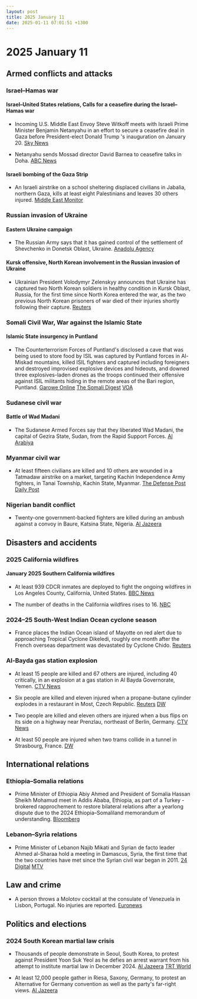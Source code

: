 ```yaml
---
layout: post
title: 2025 January 11
date: 2025-01-11 07:01:51 +1300
---
```


# 2025 January 11

## Armed conflicts and attacks

### Israel–Hamas war

#### Israel–United States relations, Calls for a ceasefire during the Israel–Hamas war

- Incoming U.S. Middle East Envoy Steve Witkoff meets with Israeli Prime Minister Benjamin Netanyahu in an effort to secure a ceasefire deal in Gaza before President-elect Donald Trump 's inauguration on January 20. [Sky News](https://news.sky.com/story/donald-trumps-middle-east-envoy-pushes-for-gaza-ceasefire-deal-ahead-of-us-inauguration-13287325)

- Netanyahu sends Mossad director David Barnea to ceasefire talks in Doha. [ABC News](https://abcnews.go.com/International/wireStory/israels-netanyahu-sends-mossad-director-gaza-ceasefire-talks-117581245)

#### Israeli bombing of the Gaza Strip

- An Israeli airstrike on a school sheltering displaced civilians in Jabalia, northern Gaza, kills at least eight Palestinians and leaves 30 others injured. [Middle East Monitor](https://www.middleeastmonitor.com/20250111-israeli-strike-on-school-in-northern-gaza-kills-8-displaced-palestinians/)

### Russian invasion of Ukraine

#### Eastern Ukraine campaign

- The Russian Army says that it has gained control of the settlement of Shevchenko in Donetsk Oblast, Ukraine. [Anadolu Agency](https://www.aa.com.tr/en/russia-ukraine-war/russia-claims-to-have-taken-control-of-another-village-in-ukraine/3447499)

#### Kursk offensive, North Korean involvement in the Russian invasion of Ukraine

- Ukrainian President Volodymyr Zelenskyy announces that Ukraine has captured two North Korean soldiers in healthy condition in Kursk Oblast, Russia, for the first time since North Korea entered the war, as the two previous North Korean prisoners of war died of their injuries shortly following their capture. [Reuters](https://www.reuters.com/world/europe/ukraine-captures-two-north-korean-soldiers-kursk-zelenskiy-says-2025-01-11/)

### Somali Civil War, War against the Islamic State

#### Islamic State insurgency in Puntland

- The Counterterrorism Forces of Puntland's disclosed a cave that was being used to store food by ISIL was captured by Puntland forces in Al-Miskad mountains, killed ISIL fighters and captured including foreigners and destroyed improvised explosive devices and hideouts, and downed three explosives-laden drones as the troops continued their offensive against ISIL militants hiding in the remote areas of the Bari region, Puntland. [Garowe Online](https://www.garoweonline.com/en/news/puntland/somalia-puntland-troops-make-gains-in-large-scale-offensive-against-isis) [The Somali Digest](https://thesomalidigest.com/puntland-advances-against-is-somalia-claims-fgs-is-compromised/) [VOA](https://www.voasomali.com/a/7933272.html)

### Sudanese civil war

#### Battle of Wad Madani

- The Sudanese Armed Forces say that they liberated Wad Madani, the capital of Gezira State, Sudan, from the Rapid Support Forces. [Al Arabiya](https://english.alarabiya.net/News/middle-east/2025/01/11/sudan-government-spokesman-says-army-liberated-key-city-from-rsf-)

### Myanmar civil war

- At least fifteen civilians are killed and 10 others are wounded in a Tatmadaw airstrike on a market, targeting Kachin Independence Army fighters, in Tanai Township, Kachin State, Myanmar. [The Defense Post](https://thedefensepost.com/2025/01/12/myanmar-junta-air-strike-2/) [Daily Post](https://dailypost.ng/2025/01/12/myanmar-junta-air-strike-kills-15-civilians/)

### Nigerian bandit conflict

- Twenty-one government-backed fighters are killed during an ambush against a convoy in Baure, Katsina State, Nigeria. [Al Jazeera](https://www.aljazeera.com/news/2025/1/11/bandits-in-nigeria-ambush-and-kill-21-government-backed-fighters)

## Disasters and accidents

### 2025 California wildfires

#### January 2025 Southern California wildfires

- At least 939 CDCR inmates are deployed to fight the ongoing wildfires in Los Angeles County, California, United States. [BBC News](https://www.bbc.com/news/articles/c3rwdjwglx2o)

- The number of deaths in the California wildfires rises to 16. [NBC](https://www.nbcnews.com/news/us-news/california-wildfires-victims-rcna186989)

### 2024–25 South-West Indian Ocean cyclone season

- France places the Indian Ocean island of Mayotte on red alert due to approaching Tropical Cyclone Dikeledi, roughly one month after the French overseas department was devastated by Cyclone Chido. [Reuters](https://www.reuters.com/world/europe/cyclone-battered-mayotte-be-put-red-alert-2025-01-11/)

### Al-Bayda gas station explosion

- At least 15 people are killed and 67 others are injured, including 40 critically, in an explosion at a gas station in Al Bayda Governorate, Yemen. [CTV News](https://www.ctvnews.ca/world/15-killed-in-an-explosion-and-fire-at-a-gas-station-in-central-yemen-1.7172825)

- Six people are killed and eleven injured when a propane-butane cylinder explodes in a restaurant in Most, Czech Republic. [Reuters](https://www.reuters.com/world/europe/six-killed-explosion-czech-restaurant-2025-01-12/) [DW](https://www.dw.com/en/czech-restaurant-explosion-leaves-several-dead/a-71276478)

- Two people are killed and eleven others are injured when a bus flips on its side on a highway near Prenzlau, northeast of Berlin, Germany. [CTV News](https://www.ctvnews.ca/world/a-bus-accident-on-a-highway-in-northeastern-germany-leaves-two-dead-1.7172611)

- At least 50 people are injured when two trams collide in a tunnel in Strasbourg, France. [DW](https://www.dw.com/en/france-two-trams-collide-in-strasbourg/a-71274743)

## International relations

### Ethiopia–Somalia relations

- Prime Minister of Ethiopia Abiy Ahmed and President of Somalia Hassan Sheikh Mohamud meet in Addis Ababa, Ethiopia, as part of a Turkey -brokered rapprochement to restore bilateral relations after a yearlong dispute due to the 2024 Ethiopia–Somaliland memorandum of understanding. [Bloomberg](https://www.bloomberg.com/news/articles/2025-01-11/ethiopia-somalia-leaders-meet-agree-to-restore-relations)

### Lebanon–Syria relations

- Prime Minister of Lebanon Najib Mikati and Syrian de facto leader Ahmed al-Sharaa hold a meeting in Damascus, Syria, the first time that the two countries have met since the Syrian civil war began in 2011. [24 Digital](https://24newshd.tv/11-Jan-2025/lebanon-pm-visits-damascus-on-first-such-trip-since-before-syria-war) [MTV](https://www.mtv.com.lb/en/News/Local/1538189/photos--the-meeting-between-mikati-and-sharaa-in-damascus-has-just-kicked-off)

## Law and crime

- A person throws a Molotov cocktail at the consulate of Venezuela in Lisbon, Portugal. No injuries are reported. [Euronews](https://www.euronews.com/2025/01/12/venezuelas-consulate-in-lisbon-targeted-with-explosive-device)

## Politics and elections

### 2024 South Korean martial law crisis

- Thousands of people demonstrate in Seoul, South Korea, to protest against President Yoon Suk Yeol as he defies an arrest warrant from his attempt to institute martial law in December 2024. [Al Jazeera](https://www.aljazeera.com/news/2025/1/11/thousands-protest-in-south-korea-as-yoon-continues-to-resist-arrest) [TRT World](https://www.trtworld.com/asia/rival-protests-erupt-in-south-korea-as-arrest-looms-for-suspended-president-18252604)

- At least 12,000 people gather in Riesa, Saxony, Germany, to protest an Alternative for Germany convention as well as the party's far-right views. [Al Jazeera](https://www.aljazeera.com/news/2025/1/11/german-protesters-attempt-to-block-far-right-afd-congress)